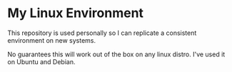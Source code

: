 # My Linux Environment

This repository is used personally so I can replicate a consistent
environment on new systems.

No guarantees this will work out of the box on any linux distro. I've
used it on Ubuntu and Debian.
